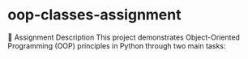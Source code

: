 # oop-classes-assignment
🧱 Assignment Description  This project demonstrates Object-Oriented Programming (OOP) principles in Python through two main tasks:
